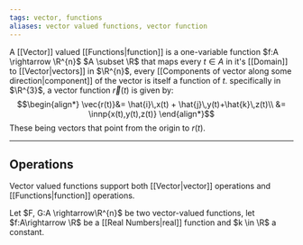 ```yaml
---
tags: vector, functions
aliases: vector valued functions, vector function
---
```

A [[Vector]] valued [[Functions|function]] is a one-variable function $f:A \rightarrow \R^{n}$ $A \subset \R$ that maps every $t \in A$ in it's [[Domain]] to [[Vector|vectors]] in $\R^{n}$, every [[Components of vector along some direction|component]] of the vector is itself a function of $t$. specifically in $\R^{3}$, a vector function $\vec{r}(t)$ is given by:
$$\begin{align*}
\vec{r(t)}&= \hat{i}\,x(t) + \hat{j}\,y(t)+\hat{k}\,z(t)\\
&= \innp{x(t),y(t),z(t)}
\end{align*}$$
These being vectors that point from the origin to $r(t)$.
___
## Operations
Vector valued functions support both [[Vector|vector]] operations and [[Functions|function]] operations.

Let $F, G:A \rightarrow\R^{n}$ be two vector-valued functions, let $f:A\rightarrow \R$ be a [[Real Numbers|real]] function and $k \in \R$ a constant.

